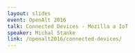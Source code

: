 ```yaml
---
layout: slides
event: OpenAlt 2016
talk: Connected Devices - Mozilla a IoT
speaker: Michal Stanke
link: /openalt2016/connected-devices/
---
```


